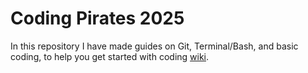 # Coding Pirates 2025

In this repository I have made guides on Git, Terminal/Bash, and basic coding, to help you get started with coding
[wiki](https://github.com/Coding-Pirates-2025/.github/wiki).
